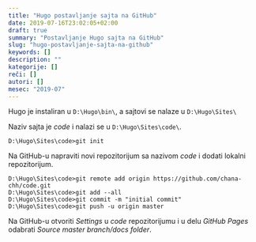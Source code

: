 ```yaml
---
title: "Hugo postavljanje sajta na GitHub"
date: 2019-07-16T23:02:05+02:00
draft: true
summary: "Postavljanje Hugo sajta na GitHub"
slug: "hugo-postavljanje-sajta-na-github"
keywords: []
description: ""
kategorije: []
reči: []
autori: []
mesec: "2019-07"
---
```


Hugo je instaliran u `D:\Hugo\bin\`, a sajtovi se nalaze u `D:\Hugo\Sites\`

Naziv sajta je *code* i nalazi se u `D:\Hugo\Sites\code\`.

```shell
D:\Hugo\Sites\code>git init
```

Na GitHub-u napraviti novi repozitorijum sa nazivom *code* i dodati lokalni repozitorijum.

```shell
D:\Hugo\Sites\code>git remote add origin https://github.com/chana-chh/code.git
D:\Hugo\Sites\code>git add --all
D:\Hugo\Sites\code>git commit -m "initial commit"
D:\Hugo\Sites\code>git push -u origin master
```

Na GitHub-u otvoriti *Settings* u *code* repozitorijumu i u delu *GitHub Pages* odabrati *Source* *master branch/docs folder*.
